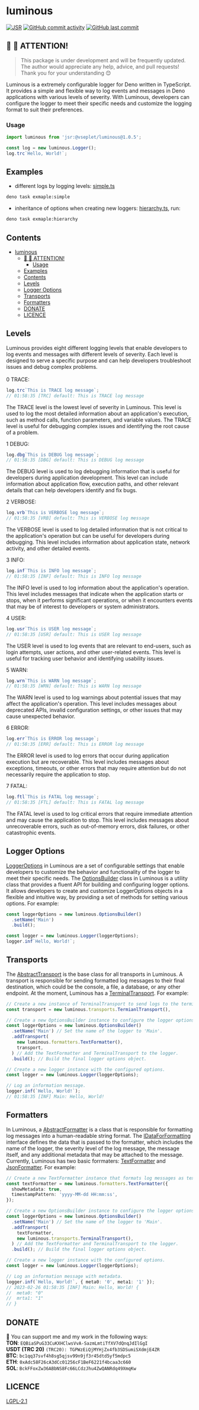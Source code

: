 # luminous

[![JSR](https://jsr.io/badges/@vseplet/luminous)](https://jsr.io/@vseplet/luminous)
[![GitHub commit activity](https://img.shields.io/github/commit-activity/m/vseplet/luminous)](https://github.com/vseplet/luminous/pulse)
[![GitHub last commit](https://img.shields.io/github/last-commit/vseplet/luminous)](https://github.com/vseplet/luminous/commits/main)

## 👋 👋 ATTENTION!

> This package is under development and will be frequently updated. The author
> would appreciate any help, advice, and pull requests! Thank you for your
> understanding 😊

Luminous is a extremely configurable logger for Deno written in TypeScript. It
provides a simple and flexible way to log events and messages in Deno
applications with various levels of severity. With Luminous, developers can
configure the logger to meet their specific needs and customize the logging
format to suit their preferences.

### Usage

```ts
import luminous from 'jsr:@vseplet/luminous@1.0.5';

const log = new luminous.Logger();
log.trc`Hello, World!`;
```

## Examples

- different logs by logging levels: [simple.ts](./examples/simple.ts)

```bash
deno task exmaple:simple
```

- inheritance of options when creating new loggers:
  [hierarchy.ts](./examples/hierarchy.ts), run:

```bash
deno task exmaple:hierarchy
```

## Contents

- [luminous](#luminous)
  - [👋 👋 ATTENTION!](#--attention)
    - [Usage](#usage)
  - [Examples](#examples)
  - [Contents](#contents)
  - [Levels](#levels)
  - [Logger Options](#logger-options)
  - [Transports](#transports)
  - [Formatters](#formatters)
  - [DONATE](#donate)
  - [LICENCE](#licence)

## Levels

Luminous provides eight different logging levels that enable developers to log
events and messages with different levels of severity. Each level is designed to
serve a specific purpose and can help developers troubleshoot issues and debug
complex problems.<br><br> 0 TRACE:<br>

```ts
log.trc`This is TRACE log message`;
// 01:58:35 [TRC] default: This is TRACE log message
```

The TRACE level is the lowest level of severity in Luminous. This level is used
to log the most detailed information about an application's execution, such as
method calls, function parameters, and variable values. The TRACE level is
useful for debugging complex issues and identifying the root cause of a problem.

1 DEBUG:<br>

```ts
log.dbg`This is DEBUG log message`;
// 01:58:35 [DBG] default: This is DEBUG log message
```

The DEBUG level is used to log debugging information that is useful for
developers during application development. This level can include information
about application flow, execution paths, and other relevant details that can
help developers identify and fix bugs.

2 VERBOSE:<br>

```ts
log.vrb`This is VERBOSE log message`;
// 01:58:35 [VRB] default: This is VERBOSE log message
```

The VERBOSE level is used to log detailed information that is not critical to
the application's operation but can be useful for developers during debugging.
This level includes information about application state, network activity, and
other detailed events.

3 INFO:<br>

```ts
log.inf`This is INFO log message`;
// 01:58:35 [INF] default: This is INFO log message
```

The INFO level is used to log information about the application's operation.
This level includes messages that indicate when the application starts or stops,
when it performs significant operations, or when it encounters events that may
be of interest to developers or system administrators.

4 USER:<br>

```ts
log.usr`This is USER log message`;
// 01:58:35 [USR] default: This is USER log message
```

The USER level is used to log events that are relevant to end-users, such as
login attempts, user actions, and other user-related events. This level is
useful for tracking user behavior and identifying usability issues.

5 WARN:<br>

```ts
log.wrn`This is WARN log message`;
// 01:58:35 [WRN] default: This is WARN log message
```

The WARN level is used to log warnings about potential issues that may affect
the application's operation. This level includes messages about deprecated APIs,
invalid configuration settings, or other issues that may cause unexpected
behavior.

6 ERROR:<br>

```ts
log.err`This is ERROR log message`;
// 01:58:35 [ERR] default: This is ERROR log message
```

The ERROR level is used to log errors that occur during application execution
but are recoverable. This level includes messages about exceptions, timeouts, or
other errors that may require attention but do not necessarily require the
application to stop.

7 FATAL:<br>

```ts
log.ftl`This is FATAL log message`;
// 01:58:35 [FTL] default: This is FATAL log message
```

The FATAL level is used to log critical errors that require immediate attention
and may cause the application to stop. This level includes messages about
unrecoverable errors, such as out-of-memory errors, disk failures, or other
catastrophic events.

## Logger Options

[LoggerOptions](./src/Logger.ts) in Luminous are a set of configurable settings
that enable developers to customize the behavior and functionality of the logger
to meet their specific needs. The [OptionsBuilder](./src/OptionsBuilder.ts)
class in Luminous is a utility class that provides a fluent API for building and
configuring logger options. It allows developers to create and customize
LoggerOptions objects in a flexible and intuitive way, by providing a set of
methods for setting various options. For example:

```ts
const loggerOptions = new luminous.OptionsBuilder()
  .setName('Main')
  .build();

const logger = new luminous.Logger(loggerOptions);
logger.inf`Hello, World!`;
```

## Transports

The [AbstractTransport](./src/Transport.ts) is the base class for all transports
in Luminous. A transport is responsible for sending formatted log messages to
their final destination, which could be the console, a file, a database, or any
other endpoint. At the moment, Luminous has a
[TerminalTransport](./src/transports/Terminal.ts). For example:

```ts
// Create a new instance of TerminalTransport to send logs to the terminal.
const transport = new luminous.transports.TermianlTransport(),

// Create a new OptionsBuilder instance to configure the logger options.
const loggerOptions = new luminous.OptionsBuilder()
  .setName('Main') // Set the name of the logger to 'Main'.
  .addTransport(
    new luminous.formatters.TextFormatter(),
    transport,
  ) // Add the TextFormatter and TerminalTransport to the logger.
  .build(); // Build the final logger options object.

// Create a new logger instance with the configured options.
const logger = new luminous.Logger(loggerOptions);

// Log an information message.
logger.inf(`Hello, World!`);
// 01:58:35 [INF] Main: Hello, World!
```

## Formatters

In Luminous, a [AbstractFormatter](./src/Formatter.ts) is a class that is
responsible for formatting log messages into a human-readable string format. The
[IDataForFormatting](./src/Formatter.ts) interface defines the data that is
passed to the formatter, which includes the name of the logger, the severity
level of the log message, the message itself, and any additional metadata that
may be attached to the message. Currently, Luminous has two basic forrmaters:
[TextFormatter](./src/formatters/TextFormatter.ts) and
[JsonFormatter](./src/formatters/JsonFormatter.ts). For example:

```ts
// Create a new TextFormatter instance that formats log messages as text with metadata and a custom timestamp pattern.
const textFormatter = new luminous.formatters.TextFormatter({
  showMetadata: true,
  timestampPattern: 'yyyy-MM-dd HH:mm:ss',
});

// Create a new OptionsBuilder instance to configure the logger options.
const loggerOptions = new luminous.OptionsBuilder()
  .setName('Main') // Set the name of the logger to 'Main'.
  .addTransport(
    textFormatter,
    new luminous.transports.TerminalTransport(),
  ) // Add the TextFormatter and TerminalTransport to the logger.
  .build(); // Build the final logger options object.

// Create a new logger instance with the configured options.
const logger = new luminous.Logger(loggerOptions);

// Log an information message with metadata.
logger.inf(`Hello, World!`, { meta0: '0', meta1: '1' });
// 2023-02-26 01:58:35 [INF] Main: Hello, World! {
//  meta0: "0"
//  mrta1: "1"
// }
```

## DONATE

🫶 You can support me and my work in the following ways: <br>
**TON**: `EQBiaSPuG33CuKXHClwsVvA-SazmLmtiTfXV7dQnqJdIlGgI`<br>
**USDT (TRC 20)** `(TRC20): TGPWzEiQjMYHjZx4fb3SDSumiSXdmjE4ZR`<br>
**BTC**: `bc1qq37svf4h8sg5qjsv99n9jf3r45dtd5yf5mdpc5`<br>
**ETH**: `0xAdc58F26cA3dCc01256cF1BeF6221f4bcaa3c660`<br>
**SOL**: `BckFFoxZw36ABbNS8Fc66LCdzJhu4ZwQANRdq49XmqKw`<br>

## LICENCE

[LGPL-2.1](https://github.com/sevapp/luminous/blob/main/LICENSE)
